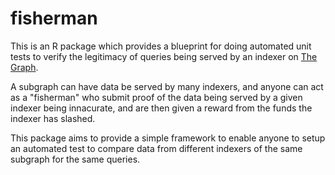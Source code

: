 # fisherman
This is an R package which provides a blueprint for doing automated unit tests to verify the legitimacy of queries being served by an indexer on [The Graph](https://thegraph.com/).

A subgraph can have data be served by many indexers, and anyone can act as a "fisherman" who submit proof of the data being served by a given indexer being innacurate, and are then given a reward from the funds the indexer has slashed.

This package aims to provide a simple framework to enable anyone to setup an automated test to compare data from different indexers of the same subgraph for the same queries.
